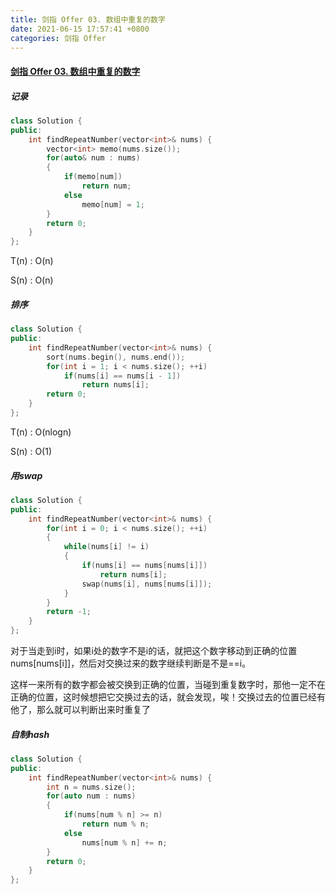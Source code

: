 ```yaml
---
title: 剑指 Offer 03. 数组中重复的数字
date: 2021-06-15 17:57:41 +0800
categories: 剑指 Offer
---
```

#### [剑指 Offer 03. 数组中重复的数字](https://leetcode-cn.com/problems/shu-zu-zhong-zhong-fu-de-shu-zi-lcof/)

##### 记录
```c++
class Solution {
public:
    int findRepeatNumber(vector<int>& nums) {
        vector<int> memo(nums.size());
        for(auto& num : nums)
        {
            if(memo[num])
                return num;
            else
                memo[num] = 1;
        }
        return 0;
    }
};
```
T(n) : O(n)

S(n) : O(n)

##### 排序
```c++
class Solution {
public:
    int findRepeatNumber(vector<int>& nums) {
        sort(nums.begin(), nums.end());
        for(int i = 1; i < nums.size(); ++i)
            if(nums[i] == nums[i - 1])
                return nums[i];
        return 0;
    }
};
```
T(n) : O(nlogn)

S(n) : O(1)

##### 用swap
```c++
class Solution {
public:
    int findRepeatNumber(vector<int>& nums) {
        for(int i = 0; i < nums.size(); ++i)
        {
            while(nums[i] != i)
            {
                if(nums[i] == nums[nums[i]])
                    return nums[i];
                swap(nums[i], nums[nums[i]]);
            }
        }
        return -1;
    }
};
```

对于当走到i时，如果i处的数字不是i的话，就把这个数字移动到正确的位置nums[nums[i]]，然后对交换过来的数字继续判断是不是==i。

这样一来所有的数字都会被交换到正确的位置，当碰到重复数字时，那他一定不在正确的位置，这时候想把它交换过去的话，就会发现，唉！交换过去的位置已经有他了，那么就可以判断出来时重复了

##### 自制hash

```c++
class Solution {
public:
    int findRepeatNumber(vector<int>& nums) {
        int n = nums.size();
        for(auto num : nums)
        {
            if(nums[num % n] >= n)
                return num % n;
            else
                nums[num % n] += n;
        }
        return 0;
    }
};
```
